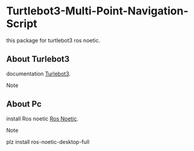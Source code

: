 # Turtlebot3-Multi-Point-Navigation-Script
this package for turtlebot3 ros noetic.

## About Turlebot3 
 documentation  [Turlebot3]([https://pages.github.com/](https://emanual.robotis.com/docs/en/platform/turtlebot3/quick-start/#pc-setup)).

 > [!NOTE]
>  [^1]: i use Raspberry Pi 4 4GB
>  [^2]: Set up your turlebot3 for ros noeic

## About Pc
 install Ros noetic [Ros Noetic]([[https://pages.github.com/](https://emanual.robotis.com/docs/en/platform/turtlebot3/quick-start/#pc-setup)](https://wiki.ros.org/noetic/Installation/Ubuntu)).

> [!NOTE]
>  plz install ros-noetic-desktop-full

